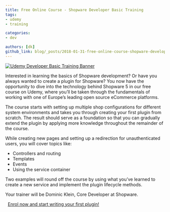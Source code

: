 ```yaml
---
title: Free Online Course - Shopware Developer Basic Training
tags:
- udemy
- training

categories:
- dev

authors: [dk]
github_link: blog/_posts/2018-01-31-free-online-course-shopware-developer-basic-training.md
---
```


[![Udemy Developer Basic Training Banner](/blog/img/udemy_dev_basic_training.jpg)](https://www.udemy.com/developer-training-basic-english)

Interested in learning the basics of Shopware development? Or have you always wanted to create a plugin for Shopware? You now have the opportunity to dive into the technology behind Shopware 5 in our free course on Udemy, where you’ll be taken through the fundamentals of working with one of Europe’s leading open source eCommerce platforms.

The course starts with setting up multiple shop configurations for different system environments and takes you through creating your first plugin from scratch. The result should serve as a foundation so that you can gradually extend the plugin by applying more knowledge throughout the remainder of the course.

While creating new pages and setting up a redirection for unauthenticated users, you will
cover topics like:

* Controllers and routing
* Templates
* Events
* Using the service container

Two examples will round off the course by using what you’ve learned to create a new service and implement the plugin lifecycle methods. 

Your trainer will be Dominic Klein, Core Developer at Shopware.

 
[Enrol now and start writing your first plugin!](https://www.udemy.com/developer-training-basic-english)
